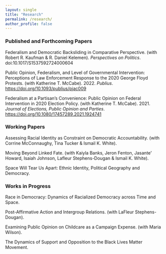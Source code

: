 ```yaml
---
layout: single
title: "Research"
permalink: /research/
author_profile: false
---
```


### Published and Forthcoming Papers

Federalism and Democratic Backsliding in Comparative Perspective. (with Robert R. Kaufman & R. Daniel  Kelemen). <i>Perspectives on Politics</i>. <a style="text-decoration:none" href="https://www.cambridge.org/core/journals/perspectives-on-politics/article/federalism-and-democratic-backsliding-in-comparative-perspective/B950459591127072534919EB57ECF9D1" target = "blank_"> doi:10.1017/S1537592724000604</a>

Public Opinion, Federalism, and Level of Governmental Intervention: Perceptions of Law Enforcement Response to the 2020 George Floyd Protests. (with Katherine T. McCabe). 2022. <i>Publius</i>. <a style="text-decoration:none" href= "https://doi.org/10.1093/publius/pjac009" target = "blank_">  https://doi.org/10.1093/publius/pjac009</a>

Federalism at a Partisan’s Convenience: Public Opinion on Federal Intervention in 2020 Election Policy. (with Katherine T. McCabe). 2021. <i>Journal of Elections, Public Opinion and Parties</i>. <a style="text-decoration:none" href="https://doi.org/10.1080/17457289.2021.1924741" target = "blank_"> https://doi.org/10.1080/17457289.2021.1924741</a>

### Working Papers

Assessing Racial Identity as Constraint on Democratic Accountability. (with Corrine McConnaughy, Tina Tucker & Ismail K. White).

Moving Beyond Linked Fate. (with Kaiyla Banks, Jeron Fenton, Jasante' Howard, Isaiah Johnson, Lafleur Stephens-Dougan & Ismail K. White). 

Space Will Tear Us Apart: Ethnic Identity, Political Geography and Democracy.

<!-- Military Experience and Casualty (In)Sensitivity: Evidence from Congressional Discourse During the Wars in Iraq and Afghanistan. (with Michael R. Kenwick and Sumin Lee) <i>(under review)</i>. -->

### Works in Progress 

Race in Democracy: Dynamics of Racialized Democracy across Time and Space. 

Post-Affirmative Action and Intergroup Relations. (with LaFleur Stephens-Dougan).

Examining Public Opinion on Childcare as a Campaign Expense. (with Maria Wilson).

The Dynamics of Support and Opposition to the Black Lives Matter Movement.


